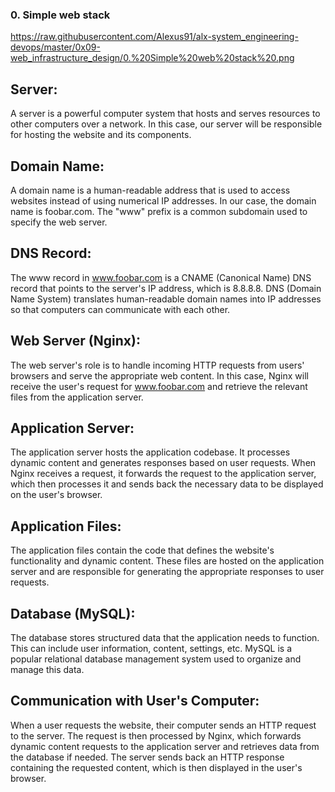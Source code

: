 ### 0. Simple web stack 
https://raw.githubusercontent.com/Alexus91/alx-system_engineering-devops/master/0x09-web_infrastructure_design/0.%20Simple%20web%20stack%20.png


## Server:
A server is a powerful computer system that hosts and serves resources to other computers over a network. In this case, our server will be responsible for hosting the website and its components.

## Domain Name:
A domain name is a human-readable address that is used to access websites instead of using numerical IP addresses. In our case, the domain name is foobar.com. The "www" prefix is a common subdomain used to specify the web server.

## DNS Record:
The www record in www.foobar.com is a CNAME (Canonical Name) DNS record that points to the server's IP address, which is 8.8.8.8. DNS (Domain Name System) translates human-readable domain names into IP addresses so that computers can communicate with each other.

## Web Server (Nginx):
The web server's role is to handle incoming HTTP requests from users' browsers and serve the appropriate web content. In this case, Nginx will receive the user's request for www.foobar.com and retrieve the relevant files from the application server.

## Application Server:
The application server hosts the application codebase. It processes dynamic content and generates responses based on user requests. When Nginx receives a request, it forwards the request to the application server, which then processes it and sends back the necessary data to be displayed on the user's browser.

## Application Files:
The application files contain the code that defines the website's functionality and dynamic content. These files are hosted on the application server and are responsible for generating the appropriate responses to user requests.

## Database (MySQL):
The database stores structured data that the application needs to function. This can include user information, content, settings, etc. MySQL is a popular relational database management system used to organize and manage this data.

## Communication with User's Computer:
When a user requests the website, their computer sends an HTTP request to the server. The request is then processed by Nginx, which forwards dynamic content requests to the application server and retrieves data from the database if needed. The server sends back an HTTP response containing the requested content, which is then displayed in the user's browser.
